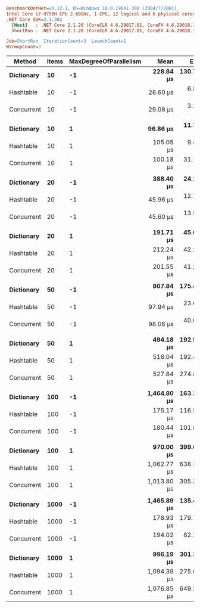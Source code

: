 ``` ini

BenchmarkDotNet=v0.12.1, OS=Windows 10.0.19041.388 (2004/?/20H1)
Intel Core i7-9750H CPU 2.60GHz, 1 CPU, 12 logical and 6 physical cores
.NET Core SDK=3.1.302
  [Host]   : .NET Core 2.1.20 (CoreCLR 4.6.29017.01, CoreFX 4.6.29018.12), X64 RyuJIT
  ShortRun : .NET Core 2.1.20 (CoreCLR 4.6.29017.01, CoreFX 4.6.29018.12), X64 RyuJIT

Job=ShortRun  IterationCount=3  LaunchCount=1  
WarmupCount=3  

```
|     Method | Items | MaxDegreeOfParallelism |        Mean |      Error |    StdDev | Ratio | RatioSD |
|----------- |------ |----------------------- |------------:|-----------:|----------:|------:|--------:|
| **Dictionary** |    **10** |                     **-1** |   **228.84 μs** | **130.797 μs** |  **7.169 μs** |  **1.00** |    **0.00** |
|  Hashtable |    10 |                     -1 |    28.60 μs |   6.835 μs |  0.375 μs |  0.13 |    0.00 |
| Concurrent |    10 |                     -1 |    29.08 μs |   3.189 μs |  0.175 μs |  0.13 |    0.00 |
|            |       |                        |             |            |           |       |         |
| **Dictionary** |    **10** |                      **1** |    **96.86 μs** |  **11.709 μs** |  **0.642 μs** |  **1.00** |    **0.00** |
|  Hashtable |    10 |                      1 |   105.05 μs |   9.487 μs |  0.520 μs |  1.08 |    0.01 |
| Concurrent |    10 |                      1 |   100.18 μs |  31.183 μs |  1.709 μs |  1.03 |    0.01 |
|            |       |                        |             |            |           |       |         |
| **Dictionary** |    **20** |                     **-1** |   **388.40 μs** |  **24.114 μs** |  **1.322 μs** |  **1.00** |    **0.00** |
|  Hashtable |    20 |                     -1 |    45.96 μs |  12.747 μs |  0.699 μs |  0.12 |    0.00 |
| Concurrent |    20 |                     -1 |    45.60 μs |  13.571 μs |  0.744 μs |  0.12 |    0.00 |
|            |       |                        |             |            |           |       |         |
| **Dictionary** |    **20** |                      **1** |   **191.71 μs** |  **45.692 μs** |  **2.505 μs** |  **1.00** |    **0.00** |
|  Hashtable |    20 |                      1 |   212.24 μs |  42.268 μs |  2.317 μs |  1.11 |    0.01 |
| Concurrent |    20 |                      1 |   201.55 μs |  41.227 μs |  2.260 μs |  1.05 |    0.02 |
|            |       |                        |             |            |           |       |         |
| **Dictionary** |    **50** |                     **-1** |   **807.84 μs** | **175.442 μs** |  **9.617 μs** |  **1.00** |    **0.00** |
|  Hashtable |    50 |                     -1 |    97.94 μs |  23.079 μs |  1.265 μs |  0.12 |    0.00 |
| Concurrent |    50 |                     -1 |    98.06 μs |  40.019 μs |  2.194 μs |  0.12 |    0.00 |
|            |       |                        |             |            |           |       |         |
| **Dictionary** |    **50** |                      **1** |   **494.18 μs** | **192.944 μs** | **10.576 μs** |  **1.00** |    **0.00** |
|  Hashtable |    50 |                      1 |   518.04 μs | 192.430 μs | 10.548 μs |  1.05 |    0.04 |
| Concurrent |    50 |                      1 |   527.84 μs | 274.804 μs | 15.063 μs |  1.07 |    0.03 |
|            |       |                        |             |            |           |       |         |
| **Dictionary** |   **100** |                     **-1** | **1,464.80 μs** | **163.392 μs** |  **8.956 μs** |  **1.00** |    **0.00** |
|  Hashtable |   100 |                     -1 |   175.17 μs | 116.556 μs |  6.389 μs |  0.12 |    0.00 |
| Concurrent |   100 |                     -1 |   180.44 μs | 101.856 μs |  5.583 μs |  0.12 |    0.00 |
|            |       |                        |             |            |           |       |         |
| **Dictionary** |   **100** |                      **1** |   **970.00 μs** | **399.626 μs** | **21.905 μs** |  **1.00** |    **0.00** |
|  Hashtable |   100 |                      1 | 1,062.77 μs | 638.271 μs | 34.986 μs |  1.10 |    0.06 |
| Concurrent |   100 |                      1 | 1,013.80 μs | 305.357 μs | 16.738 μs |  1.05 |    0.01 |
|            |       |                        |             |            |           |       |         |
| **Dictionary** |  **1000** |                     **-1** | **1,465.89 μs** | **135.476 μs** |  **7.426 μs** |  **1.00** |    **0.00** |
|  Hashtable |  1000 |                     -1 |   178.93 μs | 179.711 μs |  9.851 μs |  0.12 |    0.01 |
| Concurrent |  1000 |                     -1 |   194.02 μs |  82.214 μs |  4.506 μs |  0.13 |    0.00 |
|            |       |                        |             |            |           |       |         |
| **Dictionary** |  **1000** |                      **1** |   **996.19 μs** | **301.308 μs** | **16.516 μs** |  **1.00** |    **0.00** |
|  Hashtable |  1000 |                      1 | 1,094.39 μs | 275.667 μs | 15.110 μs |  1.10 |    0.03 |
| Concurrent |  1000 |                      1 | 1,076.85 μs | 649.213 μs | 35.586 μs |  1.08 |    0.05 |
